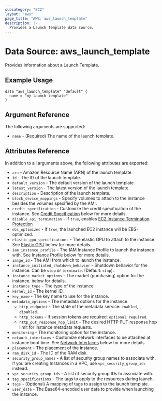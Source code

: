 ```yaml
---
subcategory: "EC2"
layout: "aws"
page_title: "AWS: aws_launch_template"
description: |-
  Provides a Launch Template data source.
---
```


# Data Source: aws_launch_template

Provides information about a Launch Template.

## Example Usage

```hcl
data "aws_launch_template" "default" {
  name = "my-launch-template"
}
```

## Argument Reference

The following arguments are supported:

* `name` - (Required) The name of the launch template.

## Attributes Reference

In addition to all arguments above, the following attributes are exported:

* `arn` - Amazon Resource Name (ARN) of the launch template.
* `id` - The ID of the launch template.
* `default_version` - The default version of the launch template.
* `latest_version` - The latest version of the launch template.
* `description` - Description of the launch template.
* `block_device_mappings` - Specify volumes to attach to the instance besides the volumes specified by the AMI.
* `credit_specification` - Customize the credit specification of the instance. See [Credit
  Specification](#credit-specification) below for more details.
* `disable_api_termination` - If `true`, enables [EC2 Instance
  Termination Protection](https://docs.aws.amazon.com/AWSEC2/latest/UserGuide/terminating-instances.html#Using_ChangingDisableAPITermination)
* `ebs_optimized` - If `true`, the launched EC2 instance will be EBS-optimized.
* `elastic_gpu_specifications` - The elastic GPU to attach to the instance. See [Elastic GPU](#elastic-gpu)
  below for more details.
* `iam_instance_profile` - The IAM Instance Profile to launch the instance with. See [Instance Profile](#instance-profile)
  below for more details.
* `image_id` - The AMI from which to launch the instance.
* `instance_initiated_shutdown_behavior` - Shutdown behavior for the instance. Can be `stop` or `terminate`.
  (Default: `stop`).
* `instance_market_options` - The market (purchasing) option for the instance.
  below for details.
* `instance_type` - The type of the instance.
* `kernel_id` - The kernel ID.
* `key_name` - The key name to use for the instance.
* `metadata_options` - The metadata options for the instance.
  * `http_endpoint` - The state of the metadata service: `enabled`, `disabled`.
  * `http_tokens` - If session tokens are required: `optional`, `required`.
  * `http_put_response_hop_limit` - The desired HTTP PUT response hop limit for instance metadata requests.
* `monitoring` - The monitoring option for the instance.
* `network_interfaces` - Customize network interfaces to be attached at instance boot time. See [Network
  Interfaces](#network-interfaces) below for more details.
* `placement` - The placement of the instance.
* `ram_disk_id` - The ID of the RAM disk.
* `security_group_names` - A list of security group names to associate with. If you are creating Instances in a VPC, use
  `vpc_security_group_ids` instead.
* `vpc_security_group_ids` - A list of security group IDs to associate with.
* `tag_specifications` - The tags to apply to the resources during launch.
* `tags` - (Optional) A mapping of tags to assign to the launch template.
* `user_data` - The Base64-encoded user data to provide when launching the instance.
